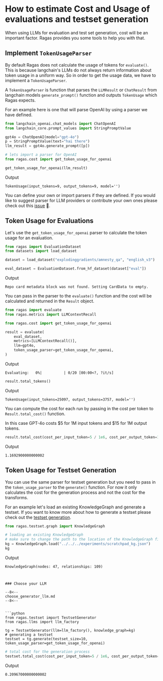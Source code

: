 # How to estimate Cost and Usage of evaluations and testset generation

When using LLMs for evaluation and test set generation, cost will be an important factor. Ragas provides you some tools to help you with that.

## Implement `TokenUsageParser`

By default Ragas does not calculate the usage of tokens for `evaluate()`. This is because langchain's LLMs do not always return information about token usage in a uniform way. So in order to get the usage data, we have to implement a `TokenUsageParser`. 

A `TokenUsageParser` is function that parses the `LLMResult` or `ChatResult` from langchain models `generate_prompt()` function and outputs `TokenUsage` which Ragas expects.

For an example here is one that will parse OpenAI by using a parser we have defined.


```python
from langchain_openai.chat_models import ChatOpenAI
from langchain_core.prompt_values import StringPromptValue

gpt4o = ChatOpenAI(model="gpt-4o")
p = StringPromptValue(text="hai there")
llm_result = gpt4o.generate_prompt([p])

# lets import a parser for OpenAI
from ragas.cost import get_token_usage_for_openai

get_token_usage_for_openai(llm_result)
```
Output
```
TokenUsage(input_tokens=9, output_tokens=9, model='')
```


You can define your own or import parsers if they are defined. If you would like to suggest parser for LLM providers or contribute your own ones please check out this [issue](https://github.com/explodinggradients/ragas/issues/1151) 🙂.

## Token Usage for Evaluations

Let's use the `get_token_usage_for_openai` parser to calculate the token usage for an evaluation.


```python
from ragas import EvaluationDataset
from datasets import load_dataset

dataset = load_dataset("explodinggradients/amnesty_qa", "english_v3")

eval_dataset = EvaluationDataset.from_hf_dataset(dataset["eval"])
```
Output
```
Repo card metadata block was not found. Setting CardData to empty.
```

You can pass in the parser to the `evaluate()` function and the cost will be calculated and returned in the `Result` object.


```python
from ragas import evaluate
from ragas.metrics import LLMContextRecall

from ragas.cost import get_token_usage_for_openai

result = evaluate(
    eval_dataset,
    metrics=[LLMContextRecall()],
    llm=gpt4o,
    token_usage_parser=get_token_usage_for_openai,
)
```
Output
```
Evaluating:   0%|          | 0/20 [00:00<?, ?it/s]
```


```python
result.total_tokens()
```
Output
```
TokenUsage(input_tokens=25097, output_tokens=3757, model='')
```


You can compute the cost for each run by passing in the cost per token to `Result.total_cost()` function.

In this case GPT-4o costs $5 for 1M input tokens and $15 for 1M output tokens.


```python
result.total_cost(cost_per_input_token=5 / 1e6, cost_per_output_token=15 / 1e6)
```

Output
```
1.1692900000000002
```


## Token Usage for Testset Generation

You can use the same parser for testset generation but you need to pass in the `token_usage_parser` to the `generate()` function. For now it only calculates the cost for the generation process and not the cost for the transforms.

For an example let's load an existing KnowledgeGraph and generate a testset. If you want to know more about how to generate a testset please check out the [testset generation](../../getstarted/rag_testset_generation.md#a-deeper-look).


```python
from ragas.testset.graph import KnowledgeGraph

# loading an existing KnowledgeGraph
# make sure to change the path to the location of the KnowledgeGraph file
kg = KnowledgeGraph.load("../../../experiments/scratchpad_kg.json")
kg
```

Output
```
KnowledgeGraph(nodes: 47, relationships: 109)



### Choose your LLM

--8<--
choose_generator_llm.md
--8<--


```python
from ragas.testset import TestsetGenerator
from ragas.llms import llm_factory

tg = TestsetGenerator(llm=llm_factory(), knowledge_graph=kg)
# generating a testset
testset = tg.generate(testset_size=10, token_usage_parser=get_token_usage_for_openai)
```


```python
# total cost for the generation process
testset.total_cost(cost_per_input_token=5 / 1e6, cost_per_output_token=15 / 1e6)
```

Output
```
0.20967000000000002
```

